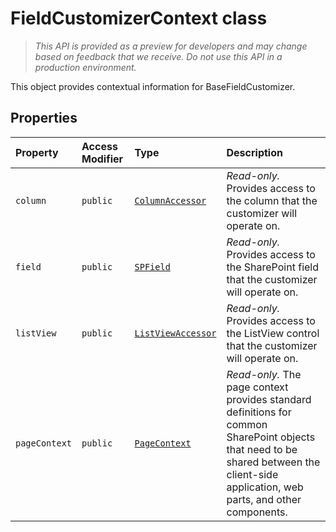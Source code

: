 # FieldCustomizerContext class





> _This API is provided as a preview for developers and may change based on feedback that we receive.  Do not use this API in a production environment._

This object provides contextual information for BaseFieldCustomizer.



## Properties

| Property	   | Access Modifier | Type	| Description|
|:-------------|:----|:-------|:-----------|
|`column`     | `public` | [`ColumnAccessor`](../../sp-listview-extensibility.api/class/columnaccessor.md) | _Read-only._ Provides access to the column that the customizer will operate on. |
|`field`     | `public` | [`SPField`](../../sp-page-context.api/class/spfield.md) | _Read-only._ Provides access to the SharePoint field that the customizer will operate on. |
|`listView`     | `public` | [`ListViewAccessor`](../../sp-listview-extensibility.api/class/listviewaccessor.md) | _Read-only._ Provides access to the ListView control that the customizer will operate on. |
|`pageContext`     | `public` | [`PageContext`](../../sp-page-context.api/class/pagecontext.md) | _Read-only._ The page context provides standard definitions for common SharePoint objects that need to be shared between the client-side application, web parts, and other components. |







